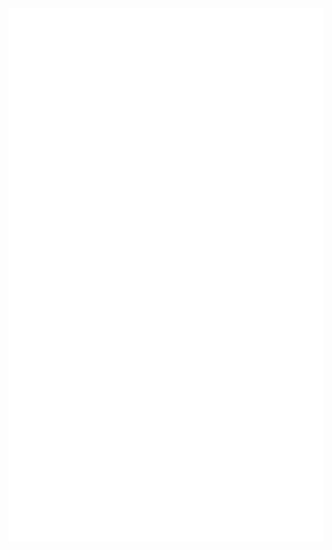 <span class="header">
  <img src="./assets/banner.svg" width="3559" height="853" alt="Banner">
</span>
